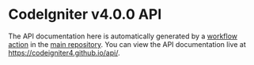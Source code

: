 # CodeIgniter v4.0.0 API

The API documentation here is automatically generated by a [workflow action](https://github.com/codeigniter4/CodeIgniter4/blob/develop/.github/workflows/deploy-apidocs.yml)
in the [main repository](https://github.com/codeigniter4/CodeIgniter4). You can view the API documentation live at https://codeigniter4.github.io/api/.
